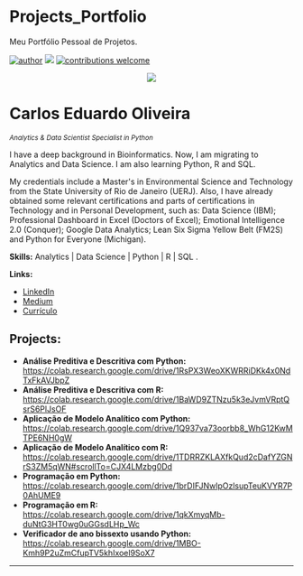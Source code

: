 # Projects_Portfolio
Meu Portfólio Pessoal de Projetos.

[![author](https://img.shields.io/badge/author-carloseduardooliveira-red.svg)](https://www.linkedin.com/in/carloseduardoaoliveira/) [![](https://img.shields.io/badge/python-3.10-blue.svg)](https://www.python.org/downloads/release/python-365/) [![contributions welcome](https://img.shields.io/badge/contributions-welcome-brightgreen.svg?style=flat)](https://github.com/CarlosEduardoOliv/Data_Science_Portflio)

<p align="center">
  <img src="https://github.com/CarlosEduardoOliv/Data_Science_Portflio/blob/main/banner%20editado.png?raw=true" >
</p>

# Carlos Eduardo Oliveira
<sub>*Analytics & Data Scientist Specialist in Python*</sub>

I have a deep background in Bioinformatics. Now, I am migrating to Analytics and Data Science. I am also learning Python, R and SQL.

My credentials include a Master's in Environmental Science and Technology from the State University of Rio de Janeiro (UERJ). Also, I have already obtained some relevant certifications and parts of certifications in Technology and in Personal Development, such as: Data Science (IBM); Professional Dashboard in Excel (Doctors of Excel); Emotional Intelligence 2.0 (Conquer); Google Data Analytics; Lean Six Sigma Yellow Belt (FM2S) and Python for Everyone (Michigan).

**Skills:** Analytics | Data Science | Python | R | SQL .

**Links:**
* [LinkedIn](https://www.linkedin.com/in/carloseduardoaoliveira/)
* [Medium](https://medium.com/@Carlos_Eduardo_Oliveira/about)
* [Currículo](https://www.figma.com/file/7YFyQepQGMDvrn6pX3bZjh/Curr%C3%ADculo---2023?node-id=0%3A1&t=N2uceuXISeVohuJW-0)


## Projects:

* **Análise Preditiva e Descritiva com Python:** https://colab.research.google.com/drive/1RsPX3WeoXKWRRiDKk4x0NdTxFkAVJbpZ
* **Análise Preditiva e Descritiva com R:** https://colab.research.google.com/drive/1BaWD9ZTNzu5k3eJvmVRptQsrS6PlJsOF
* **Aplicação de Modelo Analítico com Python:** https://colab.research.google.com/drive/1Q937va73oorbb8_WhG12KwMTPE6NH0gW
* **Aplicação de Modelo Analítico com R:** https://colab.research.google.com/drive/1TDRRZKLAXfkQud2cDafYZGNrS3ZM5qWN#scrollTo=CJX4LMzbg0Dd
* **Programação em Python:** https://colab.research.google.com/drive/1brDIFJNwlpOzlsupTeuKVYR7P0AhUME9
* **Programação em R:** https://colab.research.google.com/drive/1qkXmyqMb-duNtG3HT0wg0uGGsdLHp_Wc
* **Verificador de ano bissexto usando Python:** https://colab.research.google.com/drive/1MBO-Kmh9P2uZmCfupTV5khIxoel9SoX7

---
